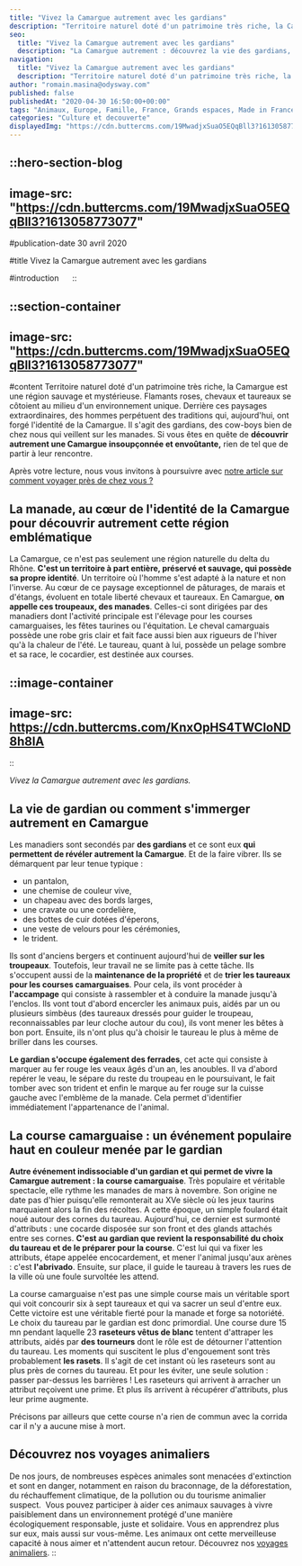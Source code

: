 ```yaml
---
title: "Vivez la Camargue autrement avec les gardians"
description: "Territoire naturel doté d'un patrimoine très riche, la Camargue est une région sauvage et mystérieuse. Flamants roses, chevaux et taureaux se côtoient au milieu d'un environnement unique. Derrière ces paysages extraordinaires, des hommes perpétuent des traditions qui, aujourd'hui, ont forgé l'identité de la Camargue. Il s'agit des gardians, des cow-boys ..."
seo:
  title: "Vivez la Camargue autrement avec les gardians"
  description: "La Camargue autrement : découvrez la vie des gardians, ces cow-boys qui perpétuent des traditions ayant forgé l'identité de la Camargue."
navigation:
  title: "Vivez la Camargue autrement avec les gardians"
  description: "Territoire naturel doté d'un patrimoine très riche, la Camargue est une région sauvage et mystérieuse. Flamants roses, chevaux et taureaux se côtoient au milieu d'un environnement unique. Derrière ces paysages extraordinaires, des hommes perpétuent des traditions qui, aujourd'hui, ont forgé l'identité de la Camargue. Il s'agit des gardians, des cow-boys ..."
author: "romain.masina@odysway.com"
published: false
publishedAt: "2020-04-30 16:50:00+00:00"
tags: "Animaux, Europe, Famille, France, Grands espaces, Made in France"
categories: "Culture et decouverte"
displayedImg: "https://cdn.buttercms.com/19MwadjxSuaO5EQqBll3?1613058773077"
---
```


::hero-section-blog
---
image-src: "https://cdn.buttercms.com/19MwadjxSuaO5EQqBll3?1613058773077"
---
#publication-date
30 avril 2020

#title
Vivez la Camargue autrement avec les gardians

#introduction
    
::

::section-container
---
image-src: "https://cdn.buttercms.com/19MwadjxSuaO5EQqBll3?1613058773077"
---
#content
Territoire naturel doté d'un patrimoine très riche, la Camargue est une région sauvage et mystérieuse. Flamants roses, chevaux et taureaux se côtoient au milieu d'un environnement unique. Derrière ces paysages extraordinaires, des hommes perpétuent des traditions qui, aujourd'hui, ont forgé l'identité de la Camargue. Il s'agit des gardians, des cow-boys bien de chez nous qui veillent sur les manades. Si vous êtes en quête de **découvrir autrement une Camargue insoupçonnée et envoûtante,** rien de tel que de partir à leur rencontre.

Après votre lecture, nous vous invitons à poursuivre avec [notre article sur comment voyager près de chez vous ?](https://odysway.com/comment-voyager-pres-de-chez-vous)

## La manade, au cœur de l'identité de la Camargue pour découvrir autrement cette région emblématique

La Camargue, ce n'est pas seulement une région naturelle du delta du Rhône. **C'est un territoire à part entière, préservé et sauvage, qui possède sa propre identité**. Un territoire où l'homme s'est adapté à la nature et non l'inverse. Au cœur de ce paysage exceptionnel de pâturages, de marais et d'étangs, évoluent en totale liberté chevaux et taureaux. En Camargue, **on appelle ces troupeaux, des manades**. Celles-ci sont dirigées par des manadiers dont l'activité principale est l'élevage pour les courses camarguaises, les fêtes taurines ou l'équitation. Le cheval camarguais possède une robe gris clair et fait face aussi bien aux rigueurs de l'hiver qu'à la chaleur de l'été. Le taureau, quant à lui, possède un pelage sombre et sa race, le cocardier, est destinée aux courses.

::image-container
---
image-src: https://cdn.buttercms.com/KnxOpHS4TWCloND8h8lA
---
::

_Vivez la Camargue autrement avec les gardians._    

## La vie de gardian ou comment s'immerger autrement en Camargue

Les manadiers sont secondés par **des gardians** et ce sont eux **qui permettent de révéler autrement la Camargue**. Et de la faire vibrer. Ils se démarquent par leur tenue typique :

*   un pantalon,
*   une chemise de couleur vive,
*   un chapeau avec des bords larges,
*   une cravate ou une cordelière,
*   des bottes de cuir dotées d'éperons,
*   une veste de velours pour les cérémonies,
*   le trident.

Ils sont d'anciens bergers et continuent aujourd'hui de **veiller sur les troupeaux**. Toutefois, leur travail ne se limite pas à cette tâche. Ils s'occupent aussi de la **maintenance de la propriété** et de **trier les taureaux pour les courses camarguaises**. Pour cela, ils vont procéder à **l'accampage** qui consiste à rassembler et à conduire la manade jusqu'à l'enclos. Ils vont tout d'abord encercler les animaux puis, aidés par un ou plusieurs simbèus (des taureaux dressés pour guider le troupeau, reconnaissables par leur cloche autour du cou), ils vont mener les bêtes à bon port. Ensuite, ils n'ont plus qu'à choisir le taureau le plus à même de briller dans les courses.

**Le gardian s'occupe également des ferrades**, cet acte qui consiste à marquer au fer rouge les veaux âgés d'un an, les anoubles. Il va d'abord repérer le veau, le sépare du reste du troupeau en le poursuivant, le fait tomber avec son trident et enfin le marque au fer rouge sur la cuisse gauche avec l'emblème de la manade. Cela permet d'identifier immédiatement l'appartenance de l'animal.

## La course camarguaise : un événement populaire haut en couleur menée par le gardian

**Autre événement indissociable d'un gardian et qui permet de vivre la Camargue autrement : la course camarguaise**. Très populaire et véritable spectacle, elle rythme les manades de mars à novembre. Son origine ne date pas d'hier puisqu'elle remonterait au XVe siècle où les jeux taurins marquaient alors la fin des récoltes. A cette époque, un simple foulard était noué autour des cornes du taureau. Aujourd'hui, ce dernier est surmonté d'attributs : une cocarde disposée sur son front et des glands attachés entre ses cornes. **C'est au gardian que revient la responsabilité du choix du taureau et de le préparer pour la course**. C'est lui qui va fixer les attributs, étape appelée encocardement, et mener l'animal jusqu'aux arènes : c'est **l'abrivado**. Ensuite, sur place, il guide le taureau à travers les rues de la ville où une foule survoltée les attend.

La course camarguaise n'est pas une simple course mais un véritable sport qui voit concourir six à sept taureaux et qui va sacrer un seul d'entre eux. Cette victoire est une véritable fierté pour la manade et forge sa notoriété. Le choix du taureau par le gardian est donc primordial. Une course dure 15 mn pendant laquelle 23 **raseteurs vêtus de blanc** tentent d'attraper les attributs, aidés par **des tourneurs** dont le rôle est de détourner l'attention du taureau. Les moments qui suscitent le plus d'engouement sont très probablement **les rasets**. Il s'agit de cet instant où les raseteurs sont au plus près de cornes du taureau. Et pour les éviter, une seule solution : passer par-dessus les barrières ! Les raseteurs qui arrivent à arracher un attribut reçoivent une prime. Et plus ils arrivent à récupérer d'attributs, plus leur prime augmente.

Précisons par ailleurs que cette course n'a rien de commun avec la corrida car il n'y a aucune mise à mort.

## Découvrez nos voyages animaliers

De nos jours, de nombreuses espèces animales sont menacées d'extinction et sont en danger, notamment en raison du braconnage, de la déforestation, du réchauffement climatique, de la pollution ou du tourisme animalier suspect.  Vous pouvez participer à aider ces animaux sauvages à vivre paisiblement dans un environnement protégé d'une manière écologiquement responsable, juste et solidaire. Vous en apprendrez plus sur eux, mais aussi sur vous-même. Les animaux ont cette merveilleuse capacité à nous aimer et n'attendent aucun retour. Découvrez nos [voyages animaliers](https://odysway.com/thematiques/voyage-animalier).
::
